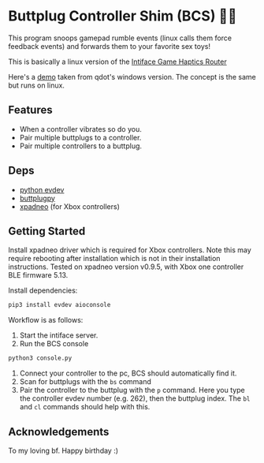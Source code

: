 # Buttplug Controller Shim (BCS) 🍑🐝
This program snoops gamepad rumble events (linux calls them force feedback events) and forwards them to your favorite sex toys!

This is basically a linux version of the [Intiface Game Haptics Router](https://github.com/intiface/intiface-game-haptics-router)

Here's a [demo](https://www.youtube.com/watch?v=gPlhEoa3Fcg) taken from qdot's windows version. The concept is the same but runs on linux.

## Features

- When a controller vibrates so do you.
- Pair multiple buttplugs to a controller.
- Pair multiple controllers to a buttplug.

## Deps

- [python evdev](https://python-evdev.readthedocs.io/en/latest/tutorial.html)
- [buttplugpy](https://github.com/Siege-Wizard/buttplug-py)
- [xpadneo](https://github.com/atar-axis/xpadneo) (for Xbox controllers)

## Getting Started

Install xpadneo driver which is required for Xbox controllers.
Note this may require rebooting after installation which is not in their
installation instructions.
Tested on xpadneo version v0.9.5, with Xbox one controller BLE firmware 5.13.

Install dependencies:

```bash
pip3 install evdev aioconsole
```

Workflow is as follows:

1. Start the intiface server.
1. Run the BCS console

  ```bash
  python3 console.py
  ```

1. Connect your controller to the pc, BCS should automatically find it.
1. Scan for buttplugs with the `bs` command
1. Pair the controller to the buttplug with the `p` command.
  Here you type the controller evdev number (e.g. 262), then the buttplug index.
  The `bl` and `cl` commands should help with this.

## Acknowledgements

To my loving bf. Happy birthday :)

